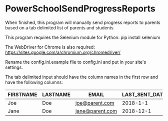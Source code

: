 # PowerSchoolSendProgressReports
When finished, this program will manually send progress reports to parents based on a tab delimited list of parents and students

This program requires the Selenium module for Python:
pip install selenium

The WebDriver for Chrome is also required:
https://sites.google.com/a/chromium.org/chromedriver/

Rename the config.ini.example file to config.ini and put in your site's settings.

The tab delimited input should have the column names in the first row and have the following columns:

FIRSTNAME|LASTNAME|EMAIL|LAST_SENT_DATE|GUARDIANID|STUDENT_NAME
---|---|---|---|---|---
Joe|Doe|joe@parent.com|2018-1-1|500000|Doe, Jimmy A
Jane|Doe|jane@parent.com|2018-12-1|500001|Doe, Sarah L

